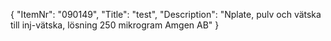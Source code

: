 {
  "ItemNr": "090149",
  "Title": "test",
  "Description": "Nplate, pulv och vätska till inj-vätska, lösning 250 mikrogram Amgen AB"
}